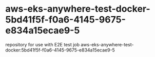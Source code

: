 # aws-eks-anywhere-test-docker-5bd41f5f-f0a6-4145-9675-e834a15ecae9-5
repository for use with E2E test job aws-eks-anywhere-test-docker:5bd41f5f-f0a6-4145-9675-e834a15ecae9-5
